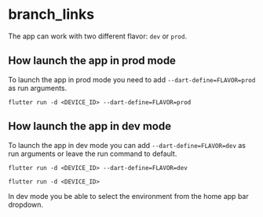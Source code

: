 # branch_links

The app can work with two different flavor: `dev` or `prod`.

## How launch the app in prod mode

To launch the app in prod mode you need to add `--dart-define=FLAVOR=prod` as run arguments.

`flutter run -d <DEVICE_ID> --dart-define=FLAVOR=prod`

## How launch the app in dev mode

To launch the app in dev mode you can add `--dart-define=FLAVOR=dev` as run arguments or leave the run
command to default.

`flutter run -d <DEVICE_ID> --dart-define=FLAVOR=dev`

`flutter run -d <DEVICE_ID>`

In dev mode you be able to select the environment from the home app bar dropdown.